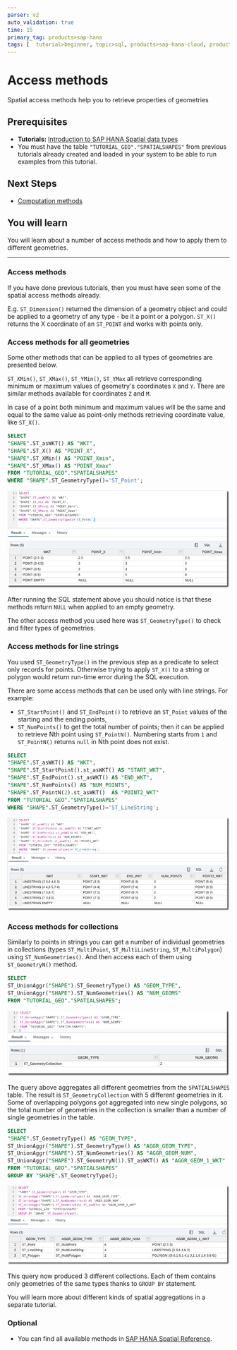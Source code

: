 ```yaml
---
parser: v2
auto_validation: true
time: 15
primary_tag: products>sap-hana
tags: [  tutorial>beginner, topic>sql, products>sap-hana-cloud, products>sap-hana\,-express-edition, software-product-function>sap-hana-spatial, software-product-function>sap-hana-multi-model-processing  ]
---
```


# Access methods
<!-- description --> Spatial access methods help you to retrieve properties of geometries

## Prerequisites
 - **Tutorials:** [Introduction to SAP HANA Spatial data types](group.hana-aa-spatial-get-started)
 - You must have the table `"TUTORIAL_GEO"."SPATIALSHAPES"` from previous tutorials already created and loaded in your system to be able to run examples from this tutorial.

## Next Steps
 - [Computation methods](hana-spatial-methods-compute)

## You will learn  
You will learn about a number of access methods and how to apply them to different geometries.

---

### Access methods

If you have done previous tutorials, then you must have seen some of the spatial access methods already.

E.g. `ST_Dimension()` returned the dimension of a geometry object and could be applied to a geometry of any type - be it a point or a polygon. `ST_X()` returns the X coordinate of an `ST_POINT` and works with points only.


### Access methods for all geometries

Some other methods that can be applied to all types of geometries are presented below.

`ST_XMin()`, `ST_XMax()`, `ST_YMin()`, `ST_YMax` all retrieve corresponding minimum or maximum values of geometry's coordinates `X` and `Y`. There are similar methods available for coordinates `Z` and `M`.

In case of a point both minimum and maximum values will be the same and equal to the same value as point-only methods retrieving coordinate value, like `ST_X()`.

```sql
SELECT
"SHAPE".ST_asWKT() AS "WKT",
"SHAPE".ST_X() AS "POINT_X",
"SHAPE".ST_XMin() AS "POINT_Xmin",
"SHAPE".ST_XMax() AS "POINT_Xmax"
FROM "TUTORIAL_GEO"."SPATIALSHAPES"
WHERE "SHAPE".ST_GeometryType()='ST_Point';
```

![access methods](access10b.png)

After running the SQL statement above you should notice is that these methods return `NULL` when applied to an empty geometry.

The other access method you used here was `ST_GeometryType()` to check and filter types of geometries.


### Access methods for line strings

You used `ST_GeometryType()` in the previous step as a predicate to select only records for points. Otherwise trying to apply `ST_X()` to a string or polygon would return run-time error during the SQL execution.

There are some access methods that can be used only with line strings. For example:

 - `ST_StartPoint()` and `ST_EndPoint()` to retrieve an `ST_Point` values of the starting and the ending points,
 - `ST_NumPoints()` to get the total number of points; then it can be applied to retrieve Nth point using `ST_PointN()`. Numbering starts from `1` and `ST_PointN()` returns `null` in Nth point does not exist.

```sql
SELECT
"SHAPE".ST_asWKT() AS "WKT",
"SHAPE".ST_StartPoint().st_asWKT() AS "START_WKT",
"SHAPE".ST_EndPoint().st_asWKT() AS "END_WKT",
"SHAPE".ST_NumPoints() AS "NUM_POINTS",
"SHAPE".ST_PointN(2).st_asWKT()  AS "POINT2_WKT"
FROM "TUTORIAL_GEO"."SPATIALSHAPES"
WHERE "SHAPE".ST_GeometryType()='ST_LineString';
```

![Line strings](access20b.png)


### Access methods for collections

Similarly to points in strings you can get a number of individual geometries in collections (types `ST_MultiPoint`, `ST_MultiLineString`, `ST_MultiPolygon`) using `ST_NumGeometries()`. And then access each of them using `ST_GeometryN()` method.

```sql
SELECT
ST_UnionAggr("SHAPE").ST_GeometryType() AS "GEOM_TYPE",
ST_UnionAggr("SHAPE").ST_NumGeometries() AS "NUM_GEOMS"
FROM "TUTORIAL_GEO"."SPATIALSHAPES";
```

![Number of geometries](access30b.png)

The query above aggregates all different geometries from the `SPATIALSHAPES` table. The result is `ST_GeometryCollection` with 5 different geometries in it. Some of overlapping polygons got aggregated into new single polygons, so the total number of geometries in the collection is smaller than a number of single geometries in the table.

```sql
SELECT
"SHAPE".ST_GeometryType() AS "GEOM_TYPE",
ST_UnionAggr("SHAPE").ST_GeometryType() AS "AGGR_GEOM_TYPE",
ST_UnionAggr("SHAPE").ST_NumGeometries() AS "AGGR_GEOM_NUM",
ST_UnionAggr("SHAPE").ST_GeometryN(1).ST_asWKT() AS "AGGR_GEOM_1_WKT"
FROM "TUTORIAL_GEO"."SPATIALSHAPES"
GROUP BY "SHAPE".ST_GeometryType();
```

![Geometry 1](access40b.png)

This query now produced 3 different collections. Each of them contains only geometries of the same types thanks to `GROUP BY` statement.

You will learn more about different kinds of spatial aggregations in a separate tutorial.



### Optional
- You can find all available methods in [SAP HANA Spatial Reference](https://help.sap.com/viewer/bc9e455fe75541b8a248b4c09b086cf5/2020_04_QRC/en-US/7a13f280787c10148dc893063dfed1c4.html).
